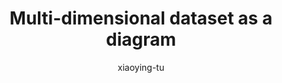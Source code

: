 ---
title: "Multi-dimensional dataset as a diagram"
author: "xiaoying-tu"
Discipline: Databases
ConceptualAdvantage: "Visualize the multi-dimensional nature of sales data diced in three dimensions: product_id, location_id, and time_id"
DrawsAttentionTo: "The orthogonal relationship between each pair of dimensions; Each sales data as a dice in the cube with a specific pid, locid, and timeid."
Topic: IR and data mining
Domain: Within-Database
Form: Visual Representation
OriginSource: "Ramakrishnan, R., & Gehrke, J. (2002). Database management systems. McGraw-Hill, Inc."
image: "201.png"
Mapping:
  axes in the 3-D space :  dimensions of the data
  dice :  each sales record
  cube :  the whole sales dataset
---